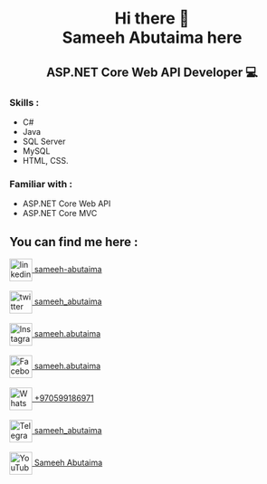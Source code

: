 <h1 align='center'>
 Hi there 👋 <br>
 Sameeh Abutaima here
  </h1>
  
  <h2 align='center'>
 
ASP.NET Core Web API Developer 💻
  </h2>
  
[comment]: <> (✨ I'm Abedalrahman from Palestine, Fullstack JavaScript Developer.)

[comment]: <> (- 🔭 I’m currently enrolled as Software Developer at Google for Startups.)


### Skills :
- C#
- Java
- SQL Server
- MySQL
- HTML, CSS.

### Familiar with :
- ASP.NET Core Web API
- ASP.NET Core MVC


<!---
<div align='center' width='100%' >

![GitHub stats width='100%'](https://github-readme-stats.vercel.app/api?username=sameeh-abutaima&show_icons=true)
![GitHub streak stats](https://github-readme-streak-stats.herokuapp.com/?user=sameeh-abutaima)
  </div>
 ---> 
## You can find me here :

 [<img src='https://cdn.jsdelivr.net/npm/simple-icons@3.0.1/icons/linkedin.svg' alt='linkedin' height='40' align='center'> sameeh-abutaima](https://www.linkedin.com/in/sameeh-abutaima) <br><br>
 [<img src='https://cdn.jsdelivr.net/npm/simple-icons@3.0.1/icons/twitter.svg' alt='twitter' height='40' align='center'> sameeh_abutaima](https://twitter.com/sameeh_abutaima)<br><br>
 [<img src='https://cdn.jsdelivr.net/npm/simple-icons@3.0.1/icons/instagram.svg' alt='Instagram' height='40' align='center'> sameeh.abutaima](https://www.instagram.com/sameeh_abutaima)<br><br>
 [<img src='https://cdn.jsdelivr.net/npm/simple-icons@3.0.1/icons/facebook.svg' alt='Facebook' height='40' align='center'> sameeh.abutaima](https://www.facebook.com/sameeh.abutaima)<br><br>
 [<img src='https://cdn.jsdelivr.net/npm/simple-icons@3.0.1/icons/whatsapp.svg' alt='WhatsApp' height='40' align='center'> +970599186971](https://api.whatsapp.com/send/?phone=970599186971&text&type=phone_number&app_absent=0)<br><br>
 [<img src='https://cdn.jsdelivr.net/npm/simple-icons@3.0.1/icons/telegram.svg' alt='Telegram' height='40' align='center'> sameeh_abutaima ](https://t.me/sameeh_abutaima)<br><br>
 [<img src='https://cdn.jsdelivr.net/npm/simple-icons@3.0.1/icons/youtube.svg' alt='YouTube' height='40' align='center'> Sameeh Abutaima](https://www.youtube.com/channel/UCr36_aOwyiEzGaD_wpBLfQA)

<!---
- 👋 Hi, I’m @sameeh-abutaima
- 👀 I’m interested in ...
- 🌱 I’m currently learning ...
- 💞️ I’m looking to collaborate on ...
- 📫 How to reach me ...


sameeh-abutaima/sameeh-abutaima is a ✨ special ✨ repository because its `README.md` (this file) appears on your GitHub profile.
You can click the Preview link to take a look at your changes.
--->

